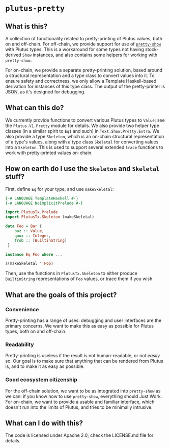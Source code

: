 # `plutus-pretty`

## What is this?

A collection of functionality related to pretty-printing of Plutus values, both
on and off-chain. For off-chain, we provide support for use of 
[`pretty-show`](https://hackage.haskell.org/package/pretty-show-1.10) with
Plutus types. This is a workaround for some types not having stock-derived
`Show` instances, and also contains some helpers for working with `pretty-show`.

For on-chain, we provide a separate pretty-printing solution, based around a
structural representation and a type class to convert values into it. To ensure
safety and correctness, we only allow a Template Haskell-based derivation for
instances of this type class. The output of the pretty-printer is JSON, as it's
designed for debugging.

## What can this do?

We currently provide functions to convert various Plutus types to `Value`; see
the `Plutus.V1.Pretty` module for details. We also provide two helper type
classes (in a similar spirit to `Eq1` and such) in `Text.Show.Pretty.Extra`. We
also provide a type `Skeleton`, which is an on-chain structural representation
of a type's values, along with a type class `Skeletal` for converting values
into a `Skeleton`. This is used to support several extended `trace` functions to
work with pretty-printed values on-chain.

## How on earth do I use the `Skeleton` and `Skeletal` stuff?

First, define `Eq` for your type, and use `makeSkeletal`:

```haskell
{-# LANGUAGE TemplateHaskell #-}
{-# LANGUAGE NoImplicitPrelude #-}

import PlutusTx.Prelude
import PlutusTx.Skeleton (makeSkeletal)

data Foo = Bar {
    baz :: Value,
    quux :: Integer,
    frob :: [BuiltinString]
 }

instance Eq Foo where ...

$(makeSkeletal ''Foo)
```

Then, use the functions in `PlutusTx.Skeleton` to either produce `BuiltinString`
representations of `Foo` values, or trace them if you wish.

## What are the goals of this project?

### Convenience

Pretty-printing has a range of uses: debugging and user interfaces are the
primary concerns. We want to make this as easy as possible for Plutus types,
both on and off-chain.

### Readability

Pretty-printing is useless if the result is not human-readable, or not _easily_
so. Our goal is to make sure that anything that can be rendered from Plutus is,
and to make it as easy as possible.

### Good ecosystem citizenship

For the off-chain solution, we want to be as integrated into `pretty-show` as we
can: if you know how to use `pretty-show`, everything should Just Work. For
on-chain, we want to provide a usable and familiar interface, which doesn't run
into the limits of Plutus, and tries to be minimally intrusive.

## What can I do with this?

The code is licensed under Apache 2.0; check the LICENSE.md file for details.
